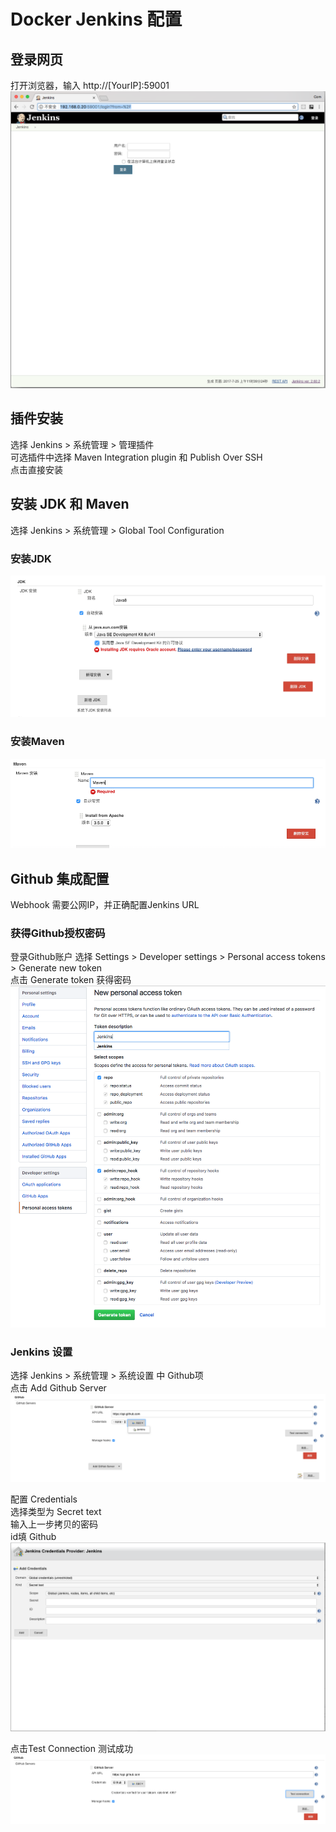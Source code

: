 # Docker Jenkins 配置

## 登录网页
打开浏览器，输入 http://[YourIP]:59001
![login](./images/login.png)


## 插件安装
选择 Jenkins > 系统管理 > 管理插件<br>
可选插件中选择 Maven Integration plugin 和 Publish Over SSH <br>
点击直接安装 <br>

## 安装 JDK 和 Maven
选择 Jenkins > 系统管理 > Global Tool Configuration <br>

### 安装JDK
![install_jdk](./images/install_jdk.png)

### 安装Maven
![install_maven](./images/install_maven.png)


## Github 集成配置 
Webhook 需要公网IP，并正确配置Jenkins URL<br>

### 获得Github授权密码
登录Github账户 选择 Settings > Developer settings > Personal access tokens > Generate new token<br>
点击 Generate token 获得密码<br>
![github_generate_token](./images/github_generate_token.png)
### Jenkins 设置
选择 Jenkins > 系统管理 > 系统设置 中 Github项 <br>
点击 Add Github Server <br>
![jenkins_github_add_server](./images/jenkins_github_add_server.png)

配置 Credentials<br>
选择类型为 Secret text<br>
输入上一步拷贝的密码<br>
id填 Github<br>
![jenkins_github_add_credentials](./images/jenkins_github_add_credentials.png)

点击Test Connection 测试成功<br>
![jenkins_github_add_credentials](images/jenkins_github_test_connection.png)

